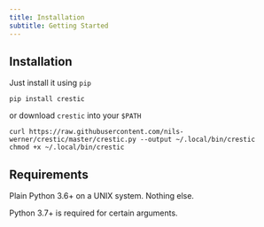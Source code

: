 ```yaml
---
title: Installation
subtitle: Getting Started
---
```


## Installation

Just install it using `pip`

```shell
pip install crestic
```

or download `crestic` into your `$PATH`

```shell
curl https://raw.githubusercontent.com/nils-werner/crestic/master/crestic.py --output ~/.local/bin/crestic
chmod +x ~/.local/bin/crestic
```

## Requirements

Plain Python 3.6+ on a UNIX system. Nothing else.

Python 3.7+ is required for certain arguments.

